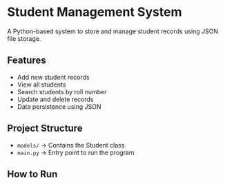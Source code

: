 # Student Management System

A Python-based system to store and manage student records using JSON file storage.

## Features
- Add new student records
- View all students
- Search students by roll number
- Update and delete records
- Data persistence using JSON

## Project Structure
- `models/` → Contains the Student class
- `main.py` → Entry point to run the program

## How to Run
